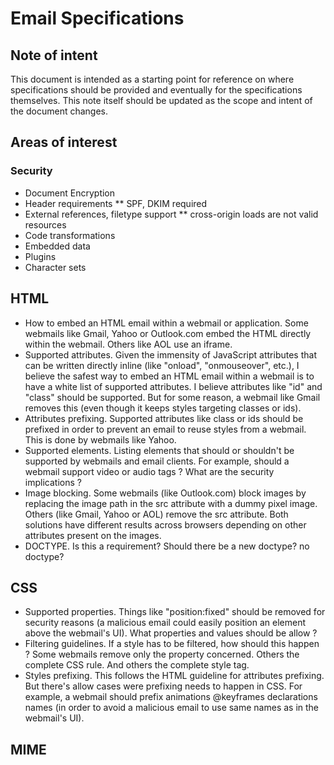 # Email Specifications

## Note of intent
This document is intended as a starting point for reference on where specifications should be provided and eventually for the specifications themselves. This note itself should be updated as the scope and intent of the document changes.

## Areas of interest

### Security
* Document Encryption
* Header requirements
** SPF, DKIM required
* External references, filetype support
** cross-origin loads are not valid resources
* Code transformations
* Embedded data
* Plugins
* Character sets

## HTML
* How to embed an HTML email within a webmail or application. Some webmails like Gmail, Yahoo or Outlook.com embed the HTML directly within the webmail. Others like AOL use an iframe.
* Supported attributes. Given the immensity of JavaScript attributes that can be written directly inline (like "onload", "onmouseover", etc.), I believe the safest way to embed an HTML email within a webmail is to have a white list of supported attributes. I believe attributes like "id" and "class" should be supported. But for some reason, a webmail like Gmail
removes this (even though it keeps styles targeting classes or ids).
* Attributes prefixing. Supported attributes like class or ids should be prefixed in order to prevent an email to reuse styles from a webmail. This is done by webmails like Yahoo.
* Supported elements. Listing elements that should or shouldn't be supported by webmails and email clients. For example, should a webmail support video or audio tags ? What are the security implications ?
* Image blocking. Some webmails (like Outlook.com) block images by replacing the image path in the src attribute with a dummy pixel image. Others (like Gmail, Yahoo or AOL) remove the src attribute. Both solutions
have different results across browsers depending on other attributes present on the images.
* DOCTYPE. Is this a requirement? Should there be a new doctype? no doctype?

## CSS
* Supported properties. Things like "position:fixed" should be removed for security reasons (a malicious email could easily position an element above the webmail's UI). What properties and values should be allow ?
* Filtering guidelines. If a style has to be filtered, how should this happen ? Some webmails remove only the property concerned. Others the complete CSS rule. And others the complete style tag.
* Styles prefixing. This follows the HTML guideline for attributes prefixing. But there's allow cases were prefixing needs to happen in CSS. For example, a webmail should prefix animations @keyframes declarations names (in order to avoid a malicious email to use same names as in the webmail's UI).

## MIME